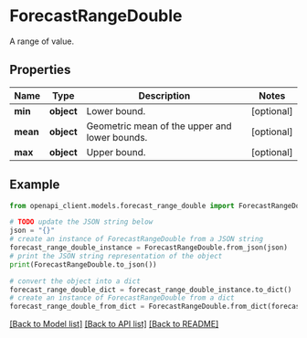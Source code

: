 # ForecastRangeDouble

A range of value.

## Properties

Name | Type | Description | Notes
------------ | ------------- | ------------- | -------------
**min** | **object** | Lower bound. | [optional] 
**mean** | **object** | Geometric mean of the upper and lower bounds. | [optional] 
**max** | **object** | Upper bound. | [optional] 

## Example

```python
from openapi_client.models.forecast_range_double import ForecastRangeDouble

# TODO update the JSON string below
json = "{}"
# create an instance of ForecastRangeDouble from a JSON string
forecast_range_double_instance = ForecastRangeDouble.from_json(json)
# print the JSON string representation of the object
print(ForecastRangeDouble.to_json())

# convert the object into a dict
forecast_range_double_dict = forecast_range_double_instance.to_dict()
# create an instance of ForecastRangeDouble from a dict
forecast_range_double_from_dict = ForecastRangeDouble.from_dict(forecast_range_double_dict)
```
[[Back to Model list]](../README.md#documentation-for-models) [[Back to API list]](../README.md#documentation-for-api-endpoints) [[Back to README]](../README.md)



